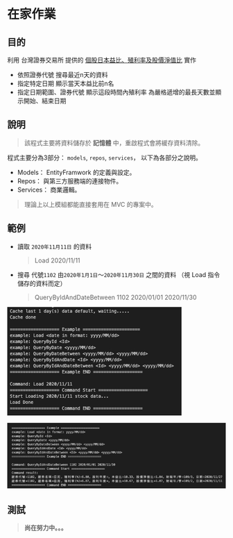 # 在家作業

## 目的

利用 台灣證券交易所 提供的 [個股日本益比、殖利率及股價淨值比](https://www.twse.com.tw/zh/page/trading/exchange/BWIBBU_d.html) 實作

- 依照證券代號 搜尋最近n天的資料
- 指定特定日期 顯示當天本益比前n名
- 指定日期範圍、證券代號 顯示這段時間內殖利率 為嚴格遞增的最長天數並顯示開始、結束日期

## 說明

> 該程式主要將資料儲存於 **記憶體** 中，重啟程式會將緩存資料清除。

程式主要分為3部分： `models`, `repos`, `services`， 以下為各部分之說明。

- Models： EntityFramwork 的定義與設定。
- Repos： 與第三方服務端的連接物件。
- Services： 商業邏輯。

> 理論上以上模組都能直接套用在 MVC 的專案中。

## 範例

- 讀取 `2020年11月11日` 的資料
  > Load 2020/11/11

- 搜尋 代號`1102` 由`2020年1月1日`～`2020年11月30日` 之間的資料 （視 Load 指令儲存的資料而定）
  > QueryByIdAndDateBetween 1102 2020/01/01 2020/11/30

![載入範例](LoadExample.jpg)

![搜尋範例](QueryByIdAndDateBetween.jpg)

## 測試

> **尚在努力中。。。**
